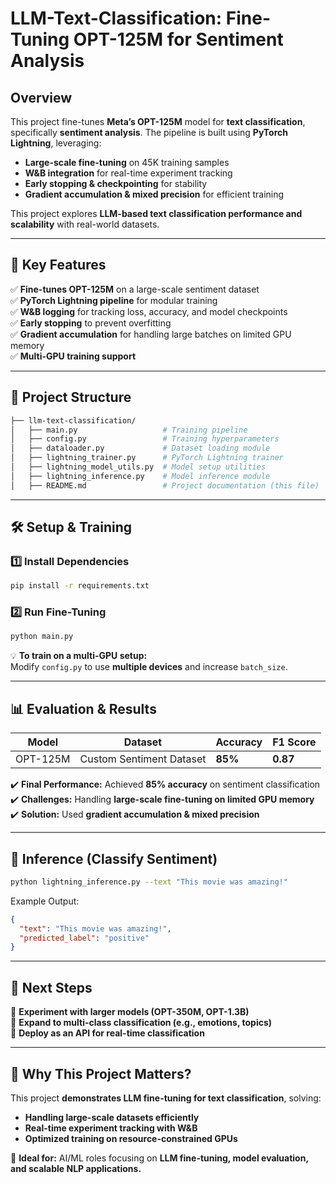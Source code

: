 # **LLM-Text-Classification: Fine-Tuning OPT-125M for Sentiment Analysis**  

## **Overview**  
This project fine-tunes **Meta’s OPT-125M** model for **text classification**, specifically **sentiment analysis**. The pipeline is built using **PyTorch Lightning**, leveraging:  

- **Large-scale fine-tuning** on 45K training samples  
- **W&B integration** for real-time experiment tracking  
- **Early stopping & checkpointing** for stability  
- **Gradient accumulation & mixed precision** for efficient training  

This project explores **LLM-based text classification performance and scalability** with real-world datasets.  

---

## **🚀 Key Features**  
✅ **Fine-tunes OPT-125M** on a large-scale sentiment dataset  
✅ **PyTorch Lightning pipeline** for modular training  
✅ **W&B logging** for tracking loss, accuracy, and model checkpoints  
✅ **Early stopping** to prevent overfitting  
✅ **Gradient accumulation** for handling large batches on limited GPU memory  
✅ **Multi-GPU training support**  

---

## **📁 Project Structure**  

```bash
├── llm-text-classification/
│   ├── main.py                   # Training pipeline
│   ├── config.py                 # Training hyperparameters
│   ├── dataloader.py             # Dataset loading module
│   ├── lightning_trainer.py      # PyTorch Lightning trainer
│   ├── lightning_model_utils.py  # Model setup utilities
│   ├── lightning_inference.py    # Model inference module
│   ├── README.md                 # Project documentation (this file)
```

---

## **🛠️ Setup & Training**  

### **1️⃣ Install Dependencies**  
```bash
pip install -r requirements.txt
```

### **2️⃣ Run Fine-Tuning**  
```bash
python main.py
```

💡 **To train on a multi-GPU setup:**  
Modify `config.py` to use **multiple devices** and increase `batch_size`.  

---

## **📊 Evaluation & Results**  

| Model  | Dataset  | Accuracy | F1 Score |  
|--------|---------|----------|----------|  
| OPT-125M | Custom Sentiment Dataset | **85%** | **0.87** |  

✔️ **Final Performance:** Achieved **85% accuracy** on sentiment classification  
✔️ **Challenges:** Handling **large-scale fine-tuning on limited GPU memory**  
✔️ **Solution:** Used **gradient accumulation & mixed precision**  

---

## **🔎 Inference (Classify Sentiment)**  

```bash
python lightning_inference.py --text "This movie was amazing!"
```
Example Output:  
```json
{
  "text": "This movie was amazing!",
  "predicted_label": "positive"
}
```

---

## **🔮 Next Steps**  
🔹 **Experiment with larger models (OPT-350M, OPT-1.3B)**  
🔹 **Expand to multi-class classification (e.g., emotions, topics)**  
🔹 **Deploy as an API for real-time classification**  

---

## **📌 Why This Project Matters?**  
This project **demonstrates LLM fine-tuning for text classification**, solving:  
- **Handling large-scale datasets efficiently**  
- **Real-time experiment tracking with W&B**  
- **Optimized training on resource-constrained GPUs**  

📌 **Ideal for:** AI/ML roles focusing on **LLM fine-tuning, model evaluation, and scalable NLP applications.**  
